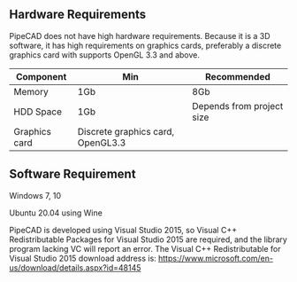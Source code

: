 ## Hardware Requirements

PipeCAD does not have high hardware requirements. Because it is a 3D software, it has high requirements on graphics cards, preferably a discrete graphics card with supports OpenGL 3.3 and above.

|Component|Min|Recommended|
|---|---|---|
|Memory|1Gb|8Gb|
|HDD Space|1Gb|Depends from project size|
|Graphics card|Discrete graphics card, OpenGL3.3|

## Software Requirement

Windows 7, 10

Ubuntu 20.04 using Wine 

PipeCAD is developed using Visual Studio 2015, so Visual C++ Redistributable Packages for Visual Studio 2015 are required, and the library program lacking VC will report an error. The Visual C++ Redistributable for Visual Studio 2015 download address is: https://www.microsoft.com/en-us/download/details.aspx?id=48145 

